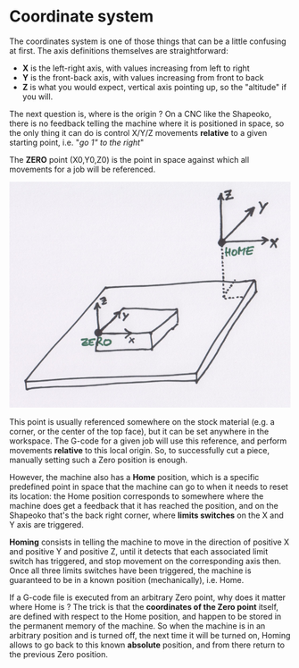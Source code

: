 # Coordinate system

The coordinates system is one of those things that can be a little confusing at first. The axis definitions themselves are straightforward:

* **X** is the left-right axis, with values increasing from left to right
* **Y** is the front-back axis, with values increasing from front to back
* **Z** is what you would expect, vertical axis pointing up, so the "altitude" if you will.

The next question is, where is the origin ? On a CNC like the Shapeoko, there is no feedback telling the machine where it is positioned in space, so the only thing it can do is control X/Y/Z movements **relative** to a given starting point, i.e. "_go 1" to the right_"

The **ZERO** point \(X0,Y0,Z0\) is the point in space against which all movements for a job will be referenced.

![](../.gitbook/assets/coordinate_system800.png)

This point is usually referenced somewhere on the stock material \(e.g. a corner, or the center of the top face\), but it can be set anywhere in the workspace. The G-code for a given job will use this reference, and perform movements **relative** to this local origin. So, to successfully cut a piece, manually setting such a Zero position is enough.

However, the machine also has a **Home** position, which is a specific predefined point in space that the machine can go to when it needs to reset its location: the Home position corresponds to somewhere where the machine does get a feedback that it has reached the position, and on the Shapeoko that's the back right corner, where **limits switches** on the X and Y axis are triggered. 

**Homing** consists in telling the machine to move in the direction of positive X and positive Y and positive Z, until it detects that each associated limit switch has triggered, and stop movement on the corresponding axis then. Once all three limits switches have been triggered, the machine is guaranteed to be in a known position \(mechanically\), i.e. Home. 

If a G-code file is executed from an arbitrary Zero point, why does it matter where Home is ? The trick is that the **coordinates of the Zero point** itself, are defined with respect to the Home position, and happen to be stored in the permanent memory of the machine. So when the machine is in an arbitrary position and is turned off, the next time it will be turned on, Homing allows to go back to this known **absolute** position, and from there return to the previous Zero position.

